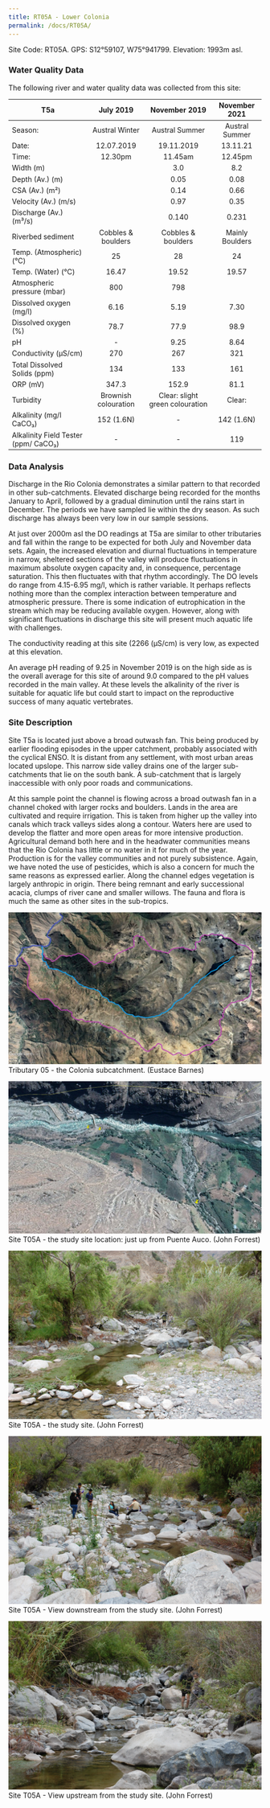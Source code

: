 ```yaml
---
title: RT05A - Lower Colonia
permalink: /docs/RT05A/
---
```


Site Code: RT05A.  GPS: S12°59107, W75°941799. Elevation:
1993m asl.

### Water Quality Data

The following river and water quality data was collected from this site:

|     T5a                                     |                         July 2019                        |              November 2019             |      November 2021     |
|---------------------------------------------|:--------------------------------------------------------:|:--------------------------------------:|:----------------------:|
|     Season:                                 |                       Austral Winter                     |              Austral Summer            |      Austral Summer    |
|     Date:                                   |                         12.07.2019                       |                19.11.2019              |         13.11.21       |
|     Time:                                   |                          12.30pm                         |                 11.45am                |         12.45pm        |
|     Width (m)                               |                                                          |                   3.0                  |           8.2          |
|     Depth (Av.) (m)                         |                                                          |                   0.05                 |           0.08         |
|     CSA (Av.) (m²)                          |                                                          |                   0.14                 |           0.66         |
|     Velocity (Av.) (m/s)                    |                                                          |                   0.97                 |           0.35         |
|     Discharge (Av.) (m³/s)                  |                                                          |                  0.140                 |          0.231         |
|     Riverbed sediment                       |                     Cobbles & boulders                   |            Cobbles & boulders          |     Mainly Boulders    |
|     Temp. (Atmospheric) (°C)                |                             25                           |                    28                  |            24          |
|     Temp. (Water) (°C)                      |                           16.47                          |                  19.52                 |          19.57         |
|     Atmospheric pressure (mbar)             |                              800                         |                   798                  |                        |
|     Dissolved oxygen (mg/l)                 |                            6.16                          |                   5.19                 |           7.30         |
|     Dissolved oxygen (%)                    |                            78.7                          |                   77.9                 |           98.9         |
|     pH                                      |                             -                            |                   9.25                 |           8.64         |
|     Conductivity (µS/cm)                    |                            270                           |                   267                  |           321          |
|     Total Dissolved Solids (ppm)            |                            134                           |                   133                  |           161          |
|     ORP (mV)                                |                           347.3                          |                  152.9                 |           81.1         |
|     Turbidity                               |                    Brownish colouration                  |     Clear: slight green colouration    |         Clear:         |
|     Alkalinity (mg/l CaCO₃)                 |                         152 (1.6N)                       |                    -                   |        142 (1.6N)      |
|     Alkalinity Field Tester (ppm/ CaCO₃)    |                             -                            |                    -                   |           119          |


### Data Analysis
Discharge in the Rio Colonia demonstrates a similar pattern to that recorded in other sub-catchments. Elevated discharge being recorded for the months January to April, followed by a gradual diminution until the rains start in December. The periods we have sampled lie within the dry season. As such discharge has always been very low in our sample sessions.   

At just over 2000m asl the DO readings at T5a are similar to other tributaries and fall within the range to be expected for both July and November data sets. Again, the increased elevation and diurnal fluctuations in temperature in narrow, sheltered sections of the valley will produce fluctuations in maximum absolute oxygen capacity and, in consequence, percentage saturation. This then fluctuates with that rhythm accordingly. The DO levels do range from 4.15-6.95 mg/l, which is rather variable. It perhaps reflects nothing more than the complex interaction between temperature and atmospheric pressure. There is some indication of eutrophication in the stream which may be reducing available oxygen. However, along with significant fluctuations in discharge this site will present much aquatic life with challenges. 

The conductivity reading at this site (2266 (µS/cm) is very low, as expected at this elevation. 

An average pH reading of 9.25 in November 2019 is on the high side as is the overall average for this site of around 9.0 compared to the pH values recorded in the main valley. At these levels the alkalinity of the river is suitable for aquatic life but could start to impact on the reproductive success of many aquatic vertebrates.


### Site Description
Site T5a is located just above a broad outwash fan. This being produced by earlier flooding episodes in the upper catchment, probably associated with the cyclical ENSO. It is distant from any settlement, with most urban areas located upslope. This narrow side valley drains one of the larger sub-catchments that lie on the south bank. A sub-catchment that is largely inaccessible with only poor roads and communications.

At this sample point the channel is flowing across a broad outwash fan in a channel choked with larger rocks and boulders. Lands in the area are cultivated and require irrigation. This is taken from higher up the valley into canals which track valleys sides along a contour. Waters here are used to develop the flatter and more open areas for more intensive production. Agricultural demand both here and in the headwater communities means that the Rio Colonia has little or no water in it for much of the year. Production is for the valley communities and not purely subsistence. Again, we have noted the use of pesticides, which is also a concern for much the same reasons as expressed earlier. Along the channel edges vegetation is largely anthropic in origin. There being remnant and early successional acacia, clumps of river cane and smaller willows. The fauna and flora is much the same as other sites in the sub-tropics. 


![Tributary T05 - the Colonia subcatchment. (Eustace Barnes)](/assets/SiteDescriptions/T5/T5Coloniasubcatchment.jpg)
Tributary 05 - the Colonia subcatchment. (Eustace Barnes)


![Site T05A - the study site location. (John Forrest)](/assets/SiteDescriptions/T5/RT05ALowerColoniavalley.jpg)
Site T05A - the study site location: just up from Puente Auco. (John Forrest)


![Site T05A - the study site. (John Forrest)](/assets/SiteDescriptions/T5/T5AStudysite.JPG)
Site T05A - the study site. (John Forrest)


![Site T05A - View downstream from the study site. (John Forrest)](/assets/SiteDescriptions/T5/T5AViewdownstream.JPG)
Site T05A - View downstream from the study site. (John Forrest)


![Site T05A - View upstream from the study site. (John Forrest)](/assets/SiteDescriptions/T5/T5AViewupstream.JPG)
Site T05A - View upstream from the study site. (John Forrest)

